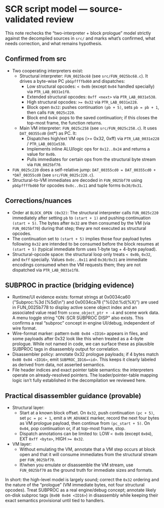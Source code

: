 # SCR script model — source-validated review

This note rechecks the “two-interpreter + block prologue” model strictly against the decompiled sources in `src/` and marks what’s confirmed, what needs correction, and what remains hypothesis.

## Confirmed from src

- Two cooperating interpreters exist:
  - Structural interpreter: `FUN_0025bc68` (see `src/FUN_0025bc68.c`). It drives a byte-wise PC `pbGpffffbd60` and dispatches:
    - Low structural opcodes: `< 0x0b` (except `0x04` handled specially) via `PTR_LAB_0031e1f8`.
    - Extended structural opcodes: `0xff <next>` via `PTR_LAB_0031e538`.
    - High structural opcodes: `>= 0x32` via `PTR_LAB_0031e228`.
    - Block open `0x32`: pushes continuation `(pb + 5)`, sets `pb = pb + 1`, then calls `FUN_0025c220`.
    - Block end `0x04`: pops to the saved continuation; if this closes the top-most frame, the function returns.
  - Main VM interpreter: `FUN_0025c258` (see `src/FUN_0025c258.c`). It uses `DAT_00355cd0` (int\*) as PC. It:
    - Dispatches high/ext VM ops (>= 0x32, 0xff) via `PTR_LAB_0031e228` / `PTR_LAB_0031e538`.
    - Implements inline ALU/logic ops for `0x12..0x24` and returns a value for `0x0b`.
    - Pulls immediates for certain ops from the structural byte stream via `FUN_0025bf70`.
- `FUN_0025c220` does a self-relative jump: `DAT_00355cd0 = DAT_00355cd0 + *DAT_00355cd0` (see `src/FUN_0025c220.c`).
- Structural-to-VM immediates are decoded in `FUN_0025bf70` using `pbGpffffbd60` for opcodes `0x0c..0x11` and tuple forms `0x30/0x31`.

## Corrections/nuances

- Order at `BLOCK_OPEN (0x32)`: The structural interpreter calls `FUN_0025c220` immediately after setting `pb` to `(start + 1)` and pushing continuation `(start + 5)`. The bytes after `0x32` are then consumed by the VM (via `FUN_0025bf70`) during that step; they are not executed as structural opcodes.
- The continuation set to `(start + 5)` implies those four payload bytes following `0x32` are intended to be consumed before the block resumes at `(start + 5)` (typical immediate form uses 1-byte tag + 4-byte payload).
- Structural-opcode space: the structural loop only treats `< 0x0b`, `0x32`, and `0xff` specially. Values `0x0c..0x11` and `0x30/0x31` are immediate encodings consumed when the VM requests them; they are not dispatched via `PTR_LAB_0031e1f8`.

## SUBPROC in practice (bridging evidence)

- Runtime/UI evidence exists: format strings at 0x0034ca60 ("Subproc:%3d [%5d]\n") and 0x0034ca78 ("%02d:%d(%X)") are used in FUN_0025b778 to display active scene object index and an associated value read from `scene_object_ptr + -4` and scene work data. A menu toggle string "ON :SCR SUBPROC DISP" also exists. This confirms a real “subproc” concept in engine UI/debug, independent of wire format.
- Wire-format marker: pattern `0x0B 0x04 <ID16>` appears in files, and some payloads after 0x32 look like this when treated as a 4-byte prologue. While not named in code, we can surface these as plausible SUBPROC tags in disassembly output for correlation.
- Disassembler policy: annotate 0x32 prologue payloads; if 4 bytes match `0x0B 0x04 <ID16>`, emit `SUBPROC_ID16=<id>`. This keeps it clearly labeled as derived from data, not asserted semantics.
- File header indices and exact pointer table semantics: the interpreters operate on already-resolved pointers. The loader/pointer-table mapping logic isn’t fully established in the decompilation we reviewed here.

## Practical disassembler guidance (provable)

- Structural layer:
  - Start at a known block offset. On `0x32`, push continuation `(pc + 5)`, set `pc = pc + 1`, emit a `VM_ADVANCE` marker, record the next four bytes as VM prologue payload, then continue from `(pc_start + 5)`. On `0x04`, pop continuation or, if at top-most frame, stop.
  - Dispatch annotations can be limited to: LOW `< 0x0b` (except `0x04`), EXT `0xff <byte>`, HIGH `>= 0x32`.
- VM layer:
  - Without emulating the VM, annotate that a VM step occurs at block open and that it will consume immediates from the structural stream per `FUN_0025bf70`.
  - If/when you emulate or disassemble the VM stream, use `FUN_0025bf70` as the ground truth for immediate sizes and formats.

In short: the high-level model is largely sound; correct the `0x32` ordering and the nature of the “prologue” (VM immediate bytes, not four structural opcodes). Treat SUBPROC as a real engine/debug concept; annotate likely on-disk subproc tags (`0x0B 0x04 <ID16>`) in disassembly while keeping their exact semantics provisional until tied to handlers.
